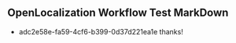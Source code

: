 ## OpenLocalization Workflow Test MarkDown
* adc2e58e-fa59-4cf6-b399-0d37d221ea1e 
thanks!<!--HONumber=Mar16_HO2-->
